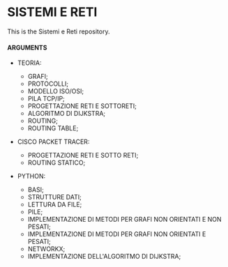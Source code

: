 # SISTEMI E RETI
This is the Sistemi e Reti repository.


#### ARGUMENTS

  * TEORIA:
    * GRAFI;
    * PROTOCOLLI;
    * MODELLO ISO/OSI;
    * PILA TCP/IP;
    * PROGETTAZIONE RETI E SOTTORETI;
    * ALGORITMO DI DIJKSTRA;
    * ROUTING;
    * ROUTING TABLE;
    
  * CISCO PACKET TRACER:
    * PROGETTAZIONE RETI E SOTTO RETI;
    * ROUTING STATICO;
  
  * PYTHON:
    * BASI;
    * STRUTTURE DATI;
    * LETTURA DA FILE;
    * PILE;
    * IMPLEMENTAZIONE DI METODI PER GRAFI NON ORIENTATI E NON PESATI;
    * IMPLEMENTAZIONE DI METODI PER GRAFI NON ORIENTATI E PESATI;
    * NETWORKX;
    * IMPLEMENTAZIONE DELL'ALGORITMO DI DIJKSTRA;

